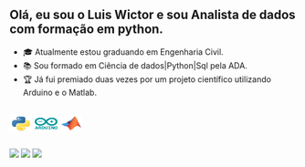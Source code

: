 ##  Olá, eu sou o Luis Wictor e sou Analista de dados com formação em python.
- 🎓 Atualmente estou graduando em Engenharia Civil.
- 📚 Sou formado em Ciência de dados|Python|Sql pela ADA.
- 🏆 Já fui premiado duas vezes por um projeto científico utilizando Arduino e o Matlab. 

<div style="display: inline_block"><br>
  <img align="center" alt="luis-Python" height="30" width="40" src="https://raw.githubusercontent.com/devicons/devicon/master/icons/python/python-original.svg">
  <img align="center" alt="luis-Arduino" height="30" width="40" src="https://github.com/devicons/devicon/blob/master/icons/arduino/arduino-original-wordmark.svg">
  <img align="center" alt="luis-Matlab" height="30" width="40" src="https://github.com/devicons/devicon/blob/master/icons/matlab/matlab-original.svg">
 
<div>

##
  <a href="https://www.instagram.com/luiswictor/" target="_blank"><img src="https://img.shields.io/badge/-Instagram-%23E4405F?style=for-the-badge&logo=instagram&logoColor=white" target="_blank"></a>
  <a href = "mailto:luiswictorcs@gmail.com"><img src="https://img.shields.io/badge/-Gmail-%23333?style=for-the-badge&logo=gmail&logoColor=white" target="_blank"></a>
  <a href="https://www.linkedin.com/in/luis-wictor-4a84241b9/" target="_blank"><img src="https://img.shields.io/badge/-LinkedIn-%230077B5?style=for-the-badge&logo=linkedin&logoColor=white" target="_blank"></a>

